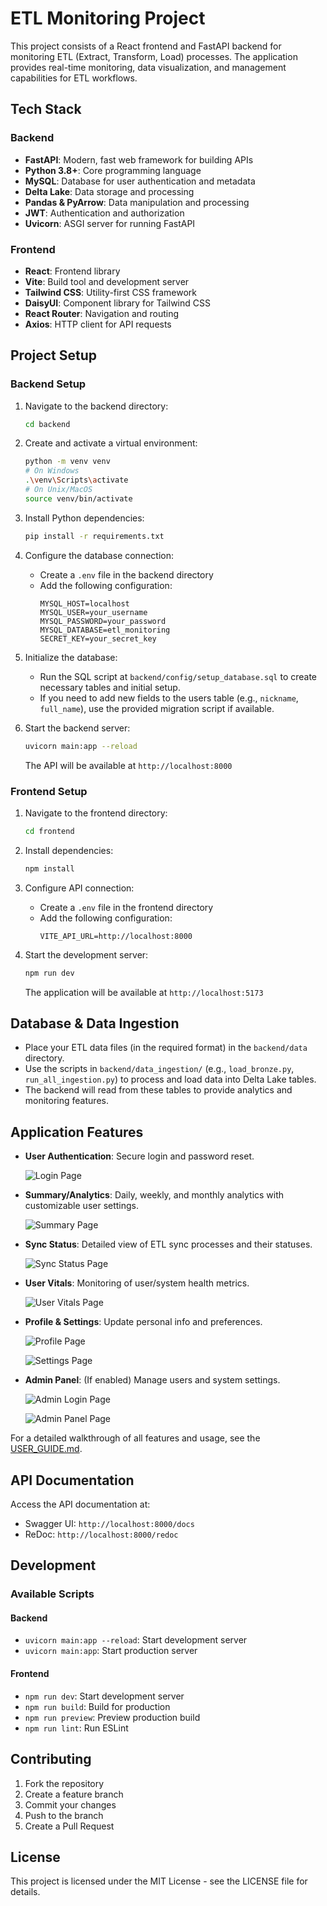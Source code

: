 # ETL Monitoring Project

This project consists of a React frontend and FastAPI backend for monitoring ETL (Extract, Transform, Load) processes. The application provides real-time monitoring, data visualization, and management capabilities for ETL workflows.

## Tech Stack

### Backend
- **FastAPI**: Modern, fast web framework for building APIs
- **Python 3.8+**: Core programming language
- **MySQL**: Database for user authentication and metadata
- **Delta Lake**: Data storage and processing
- **Pandas & PyArrow**: Data manipulation and processing
- **JWT**: Authentication and authorization
- **Uvicorn**: ASGI server for running FastAPI

### Frontend
- **React**: Frontend library
- **Vite**: Build tool and development server
- **Tailwind CSS**: Utility-first CSS framework
- **DaisyUI**: Component library for Tailwind CSS
- **React Router**: Navigation and routing
- **Axios**: HTTP client for API requests

## Project Setup

### Backend Setup

1. Navigate to the backend directory:
   ```bash
   cd backend
   ```

2. Create and activate a virtual environment:
   ```bash
   python -m venv venv
   # On Windows
   .\venv\Scripts\activate
   # On Unix/MacOS
   source venv/bin/activate
   ```

3. Install Python dependencies:
   ```bash
   pip install -r requirements.txt
   ```

4. Configure the database connection:
   - Create a `.env` file in the backend directory
   - Add the following configuration:
     ```
     MYSQL_HOST=localhost
     MYSQL_USER=your_username
     MYSQL_PASSWORD=your_password
     MYSQL_DATABASE=etl_monitoring
     SECRET_KEY=your_secret_key
     ```

5. Initialize the database:
   - Run the SQL script at `backend/config/setup_database.sql` to create necessary tables and initial setup.
   - If you need to add new fields to the users table (e.g., `nickname`, `full_name`), use the provided migration script if available.

6. Start the backend server:
   ```bash
   uvicorn main:app --reload
   ```
   The API will be available at `http://localhost:8000`

### Frontend Setup

1. Navigate to the frontend directory:
   ```bash
   cd frontend
   ```

2. Install dependencies:
   ```bash
   npm install
   ```

3. Configure API connection:
   - Create a `.env` file in the frontend directory
   - Add the following configuration:
     ```
     VITE_API_URL=http://localhost:8000
     ```

4. Start the development server:
   ```bash
   npm run dev
   ```
   The application will be available at `http://localhost:5173`

## Database & Data Ingestion

- Place your ETL data files (in the required format) in the `backend/data` directory.
- Use the scripts in `backend/data_ingestion/` (e.g., `load_bronze.py`, `run_all_ingestion.py`) to process and load data into Delta Lake tables.
- The backend will read from these tables to provide analytics and monitoring features.

## Application Features

- **User Authentication**: Secure login and password reset.
  
  ![Login Page](extras/images/login_page.png) <!-- Image placeholder for Login Page -->

- **Summary/Analytics**: Daily, weekly, and monthly analytics with customizable user settings.
  
  ![Summary Page](extras/images/summary_page.png) <!-- Image placeholder for Summary Page -->

- **Sync Status**: Detailed view of ETL sync processes and their statuses.
  
  ![Sync Status Page](extras/images/sync_page.png) <!-- Image placeholder for Sync Status Page -->

- **User Vitals**: Monitoring of user/system health metrics.
  
  ![User Vitals Page](extras/images/vitals_page.png) <!-- Image placeholder for User Vitals Page -->

- **Profile & Settings**: Update personal info and preferences.
  
  ![Profile Page](extras/images/profile_page.png) <!-- Image placeholder for Profile Page -->
  
  ![Settings Page](extras/images/settings_page.png) <!-- Image placeholder for Settings Page -->

- **Admin Panel**: (If enabled) Manage users and system settings.
  
  ![Admin Login Page](extras/images/admin_login_page.png) <!-- Image placeholder for Admin Login Page -->
  
  ![Admin Panel Page](extras/images/admin_page.png) <!-- Image placeholder for Admin Panel Page -->

For a detailed walkthrough of all features and usage, see the [USER_GUIDE.md](./USER_GUIDE.md).

## API Documentation

Access the API documentation at:
- Swagger UI: `http://localhost:8000/docs`
- ReDoc: `http://localhost:8000/redoc`

## Development

### Available Scripts

#### Backend
- `uvicorn main:app --reload`: Start development server
- `uvicorn main:app`: Start production server

#### Frontend
- `npm run dev`: Start development server
- `npm run build`: Build for production
- `npm run preview`: Preview production build
- `npm run lint`: Run ESLint

## Contributing

1. Fork the repository
2. Create a feature branch
3. Commit your changes
4. Push to the branch
5. Create a Pull Request

## License

This project is licensed under the MIT License - see the LICENSE file for details.
